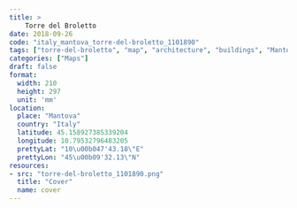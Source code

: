 ```yaml
---
title: > 
    Torre del Broletto
date: 2018-09-26
code: "italy_mantova_torre-del-broletto_1101890"
tags: ["torre-del-broletto", "map", "architecture", "buildings", "Mantova", "Italy"]
categories: ["Maps"]
draft: false
format:
  width: 210
  height: 297
  unit: 'mm'
location:
  place: "Mantova"
  country: "Italy"
  latitude: 45.158927385339204
  longitude: 10.79532796483205
  prettyLat: "10\u00b047'43.18\"E"
  prettyLon: "45\u00b09'32.13\"N"
resources:
- src: "torre-del-broletto_1101890.png"
  title: "Cover"
  name: cover
---
```

